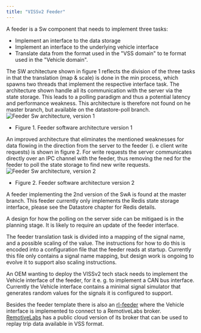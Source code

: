 ```yaml
---
title: "VISSv2 Feeder"
---
```


A feeder is a Sw component that needs to implement three tasks:
* Implement an interface to the data storage
* Implement an interface to the underlying vehicle interface
* Translate data from the format used in the "VSS domain" to te format used in the "Vehicle domain".

The SW architecture shown in figure 1 reflects the division of the three tasks in that the translation (map & scale) is done in the min process,
which spawns two threads that implement the respective interface task.
The architecture shown handle all its communication with the server via the state storage.
This leads to a polling paradigm and thus a potential latency and performance weakness.
This architecture is therefore not found on he master branch, but available on the datastore-poll branch.
![Feeder Sw architecture, version 1](/automotive-viss2/images/feeder-sw-design-v1.jpg?width=50pc)
* Figure 1. Feeder software architecture version 1

An improved architecture that eliminates the mentioned weaknesses for data flowing in the direction from the server to the feeder (i. e client write requests)
is shown in figure 2. For write requests the server communicates directly over an IPC channel with the feeder, thus removing the ned for the feeder to poll
the state storage to find new write requests.
![Feeder Sw architecture, version 2](/automotive-viss2/images/feeder-sw-design-v2.jpg?width=50pc)
* Figure 2. Feeder software architecture version 2

A feeder implementing the 2nd version of the SwA is found at the master branch.
This feeder currently only implements the Redis state storage interface, please see the Datastore chapter for Redis details.

A design for how the polling on the server side can be mitigaed is  in the planning stage.
It is likely to require an update of the feeder interface.

The feeder translation task is divided into a mapping of the signal name, and a possible scaling of the value.
The instructions for how to do this is encoded into a configuration file that the feeder reads at startup.
Currently this file only contains a signal name mapping, but design work is ongoing to evolve it to support also scaling instructions.

An OEM wanting to deploy the VISSv2 tech stack needs to implement the Vehicle interface of the feeder, for it e. g. to implement a CAN bus interface.
Currently the Vehicle interface contains a minimal signal simulator that generates random values for the signals it is configured to support.

Besides the feeder template there is also an [rl-feeder](https://github.com/w3c/automotive-viss2/tree/master/feeder/feeder-rl)
where the Vehicle interface is implemented to connect to a RemotiveLabs broker.
[RemotiveLabs](https://remotivelabs.com/) has a public cloud version of its broker that can be used to replay trip data available in VSS format.
